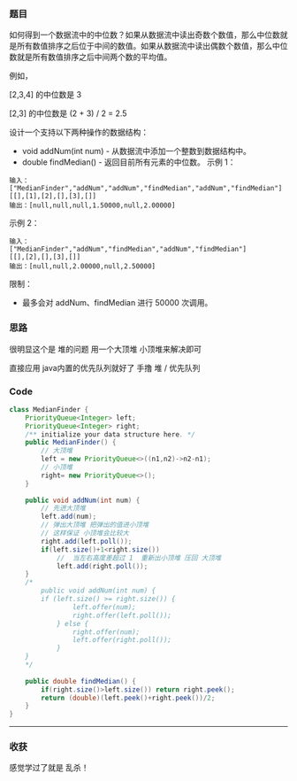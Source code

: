 ### 题目
如何得到一个数据流中的中位数？如果从数据流中读出奇数个数值，那么中位数就是所有数值排序之后位于中间的数值。如果从数据流中读出偶数个数值，那么中位数就是所有数值排序之后中间两个数的平均值。

例如，

[2,3,4] 的中位数是 3

[2,3] 的中位数是 (2 + 3) / 2 = 2.5

设计一个支持以下两种操作的数据结构：

- void addNum(int num) - 从数据流中添加一个整数到数据结构中。
- double findMedian() - 返回目前所有元素的中位数。
示例 1：
```
输入：
["MedianFinder","addNum","addNum","findMedian","addNum","findMedian"]
[[],[1],[2],[],[3],[]]
输出：[null,null,null,1.50000,null,2.00000]
```
示例 2：
```
输入：
["MedianFinder","addNum","findMedian","addNum","findMedian"]
[[],[2],[],[3],[]]
输出：[null,null,2.00000,null,2.50000]
```

限制：

- 最多会对 addNum、findMedian 进行 50000 次调用。

### 思路

很明显这个是 堆的问题 用一个大顶堆 小顶堆来解决即可

直接应用 java内置的优先队列就好了
手撸 堆 / 优先队列
### Code
```java
class MedianFinder {
    PriorityQueue<Integer> left;
    PriorityQueue<Integer> right;
    /** initialize your data structure here. */
    public MedianFinder() {
        // 大顶堆
        left = new PriorityQueue<>((n1,n2)->n2-n1);
        // 小顶堆
        right= new PriorityQueue<>();
    }
    
    public void addNum(int num) {
        // 先进大顶堆
        left.add(num);
        // 弹出大顶堆 把弹出的值进小顶堆
        // 这样保证 小顶堆会比较大
        right.add(left.poll());
        if(left.size()+1<right.size())
            //  当左右高度差超过 1  重新出小顶堆 压回 大顶堆 
            left.add(right.poll());
    }
    /*
        public void addNum(int num) {
        if (left.size() >= right.size()) {
                left.offer(num);
                right.offer(left.poll());
            } else {
                right.offer(num);
                left.offer(right.poll());
            }
    }
    */
    
    public double findMedian() {
        if(right.size()>left.size()) return right.peek();
        return (double)(left.peek()+right.peek())/2;
    }
}
```
*** 
### 收获

感觉学过了就是 乱杀！
